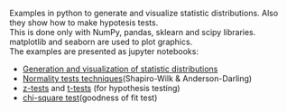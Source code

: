 
Examples in python to generate and visualize statistic distributions. Also they show how to make hypotesis tests. <br/>
This is done only with NumPy, pandas, sklearn and scipy libraries. matplotlib and seaborn are used to plot graphics.
<br/>
The examples are presented as jupyter notebooks:
- [Generation and visualization of statistic distributions](distributions.ipynb)
- [Normality tests techniques](normality.ipynb)(Shapiro-Wilk & Anderson-Darling)
- [z-tests](z-tests.ipynb) and [t-tests](t-tests.ipynb) (for hypothesis testing)
- [chi-square test](chisquare-tests.ipynb)(goodness of fit test)
